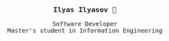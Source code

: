 <h3 align='center'><samp><strong>Ilyas Ilyasov</strong> 👋</samp></h3> 
<p align='center'> <samp> Software Developer <br> Master's student in Information Engineering </samp></p>
